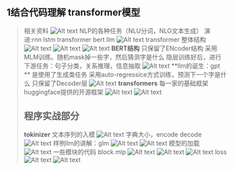 ## **1结合代码理解 transformer模型**
> 相关资料
> ![Alt text](image-50.png)
> NLP的各种任务（NLU分词，NLG文本生成）
> 演进:rnn lstm transformer bert llm
> ![Alt text](image-51.png)
> transformer 整体结构
> ![Alt text](image-52.png)
> ![Alt text](image-53.png)
> ![Alt text](image-54.png)
> **BERT结构**
> 只保留了ENcoder结构
> 采用MLM训练。随机mask掉一些字，然后猜测字是什么
> 隐层训练好后，进行下游任务：句子分类，关系推理，信息抽取
> ![Alt text](image-55.png)
> **llm的诞生：gpt **
> 是使用了生成类任务
> 采用auto-regressice方式训练，预测下一个字是什么
> 只保留了Decoder层
> ![Alt text](image-56.png)
> **transformers**
> 每一家的基础框架
> huggingface提供的开源框架
> ![Alt text](image-57.png)
> ![Alt text](image-58.png)
> ## **程序实战部分**
> **tokinizer**
> 文本序列的入模
> ![Alt text](image-59.png)
> 字典大小，encode decode
> ![Alt text](image-60.png)
> 样例llm的讲解：glm
> ![Alt text](image-61.png)
> ![Alt text](image-62.png)
> 模型的加载
> ![Alt text](image-63.png)
> 一些模块的代码 block mlp
> ![Alt text](image-64.png)
> ![Alt text](image-65.png)
> ![Alt text](image-66.png)
> loss
> ![Alt text](image-67.png)
> ![Alt text](image-68.png)